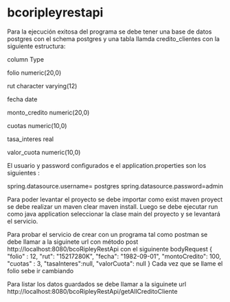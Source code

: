 # bcoripleyrestapi
Para la ejecución exitosa del programa se debe tener una base de datos postgres con el schema postgres y una tabla llamda credito_clientes con la siguiente estructura:

column          Type

 folio          numeric(20,0)
 
 rut            character varying(12)
 
 fecha          date
 
 monto_credito  numeric(20,0) 
 
 cuotas         numeric(10,0)
 
 tasa_interes   real
 
 valor_cuota    numeric(10,0)
 
 
El usuario y password configurados e el application.properties son los siguientes :

spring.datasource.username= postgres
spring.datasource.password=admin

Para poder levantar el proyecto se debe importar como exist maven proyect se debe realizar un maven clear maven install.
Luego se debe ejecutar run como java application seleccionar la clase main del proyecto y se levantará el servicio.


Para probar el servicio de crear con un programa tal como postman se debe llamar a la siguinete url  con método post
http://localhost:8080/bcoRipleyRestApi
con el siguinente bodyRequest
{
	"folio" : 12,
	"rut": "15217280K",
	"fecha": "1982-09-01",
	"montoCredito": 100,
	"cuotas" : 3,
	"tasaInteres":null,
	"valorCuota": null
}
Cada vez que se llame el folio sebe ir cambiando

Para listar los datos guardados se debe llamar a la siguinete url
http://localhost:8080/bcoRipleyRestApi/getAllCreditoCliente



